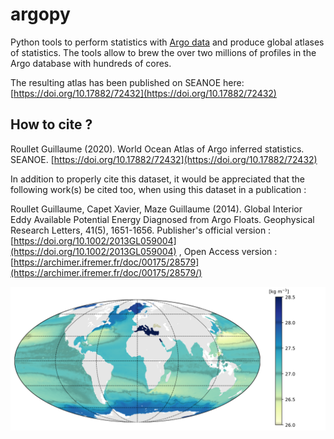 # argopy
Python tools to perform statistics with [Argo data](http://www.argo.ucsd.edu/) and produce global atlases of statistics. The tools allow to brew the over two millions of profiles in the Argo database with hundreds of cores. 

The resulting atlas has been published on SEANOE here: [https://doi.org/10.17882/72432](https://doi.org/10.17882/72432)

## How to cite ?

Roullet Guillaume (2020). World Ocean Atlas of Argo inferred statistics. SEANOE. [https://doi.org/10.17882/72432](https://doi.org/10.17882/72432)

In addition to properly cite this dataset, it would be appreciated that the following work(s) be cited too, when using this dataset in a publication :

Roullet Guillaume, Capet Xavier, Maze Guillaume (2014). Global Interior Eddy Available Potential Energy Diagnosed from Argo Floats. Geophysical Research Letters, 41(5), 1651-1656. Publisher's official version :  [https://doi.org/10.1002/2013GL059004](https://doi.org/10.1002/2013GL059004) , Open Access version : [https://archimer.ifremer.fr/doc/00175/28579](https://archimer.ifremer.fr/doc/00175/28579/)

![ScreenShot](/images/compensated_density_1000m.png)